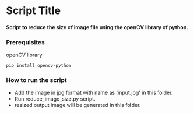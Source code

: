 # Script Title
#### Script to reduce the size of image file using the openCV library of python.

### Prerequisites
openCV library

`pip install opencv-python`

### How to run the script
- Add the image in jpg format with name as 'input.jpg' in this folder.
- Run reduce_image_size.py script.
- resized output image will be generated in this folder.
